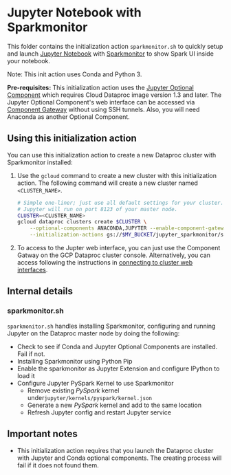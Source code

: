 # Jupyter Notebook with Sparkmonitor

This folder contains the initialization action `sparkmonitor.sh` to quickly setup and
launch [Jupyter Notebook](http://jupyter.org/) with 
[Sparkmonitor](https://krishnan-r.github.io/sparkmonitor/) to show Spark UI inside your notebook.

Note: This init action uses Conda and Python 3. 

__Pre-requisites:__
This initialization action uses the [Jupyter Optional Component](https://cloud.google.com/dataproc/docs/concepts/components/jupyter)
which requires Cloud Dataproc image version 1.3 and later. The Jupyter Optional
Component's web interface can be accessed via
[Component Gateway](https://cloud.google.com/dataproc/docs/concepts/accessing/dataproc-gateways)
without using SSH tunnels. Also, you will need Anaconda as another Optional Component.


## Using this initialization action

You can use this initialization action to create a new Dataproc cluster with
Sparkmonitor installed:

1.  Use the `gcloud` command to create a new cluster with this initialization
    action. The following command will create a new cluster named
    `<CLUSTER_NAME>`.

    ```bash
    # Simple one-liner; just use all default settings for your cluster.
    # Jupyter will run on port 8123 of your master node.
    CLUSTER=<CLUSTER_NAME>
    gcloud dataproc clusters create $CLUSTER \
        --optional-components ANACONDA,JUPYTER --enable-component-gateway \
        --initialization-actions gs://$MY_BUCKET/jupyter_sparkmonitor/sparkmonitor.sh
    ```

1.  To access to the Jupter web interface, you can just use the Component Gatway on the
GCP Dataproc cluster console. Alternatively, you can access following the instructions in
    [connecting to cluster web interfaces](https://cloud.google.com/dataproc/docs/concepts/cluster-web-interfaces).

## Internal details

### sparkmonitor.sh

`sparkmonitor.sh` handles installing Sparkmonitor, configuring and running Jupyter 
on the Dataproc master node by doing the following:

-   Check to see if Conda and Jupyter Optional Components are installed. Fail if not.
-   Installing Sparkmonitor using Python Pip
-   Enable the sparkmonitor as Jupyter Extension and configure IPython to load it
-   Configure Jupyter PySpark Kernel to use Sparkmonitor
    -   Remove existing *PySpark* kernel under`jupyter/kernels/pyspark/kernel.json`
    -   Generate a new *PySpark* kernel and add to the same location
    -   Refresh Jupyter config and restart Jupyter service

## Important notes

*   This initialization action requires that you launch the Dataproc cluster with Jupyter and Conda optional components. 
The creating process will fail if it does not found them.
